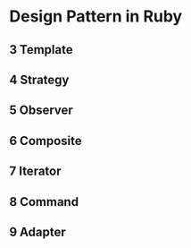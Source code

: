 # Design Pattern in Ruby

## 3 Template

## 4 Strategy

## 5 Observer

## 6 Composite

## 7 Iterator

## 8 Command

## 9 Adapter


